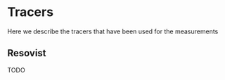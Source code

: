 # Tracers

Here we describe the tracers that have been used for the measurements

## Resovist

TODO
